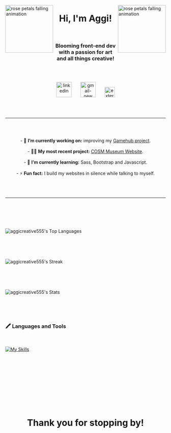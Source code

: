 <img align="left" width="150" height="150" src="https://github.com/aggicreative555/aggicreative555/assets/142678571/095134bf-fb03-4fee-bbac-a591c5f6284e" alt="rose petals falling animation"/><img align="right" width="150" height="150" src="https://github.com/aggicreative555/aggicreative555/assets/142678571/095134bf-fb03-4fee-bbac-a591c5f6284e" alt="rose petals falling animation"/>
<h1 align="center">Hi, I'm Aggi!</h1><br>
<h3 align="center">Blooming front-end dev with a passion for art and all things creative!</h3>
<br>
<br>
<p align="center">
<a href="https://linkedin.com/in/https://www.linkedin.com/in/aggi-cieplak/" target="blank"><img width="48" height="48" src="https://img.icons8.com/color/48/linkedin.png" alt="linkedin"/></a>&nbsp;&nbsp;&nbsp;&nbsp;&nbsp;&nbsp;
<a href="aggi.creative@gmail.com" target="blank"><img width="48" height="48" src="https://img.icons8.com/color/48/gmail-new.png" alt="gmail-new"/></a>&nbsp;&nbsp;&nbsp;&nbsp;&nbsp;&nbsp;
<a href="https://aggicreative.myportfolio.com/home-page" target="blank">  <img width="32" height="32" src="https://img.icons8.com/external-those-icons-flat-those-icons/48/external-Adobe-logos-and-brands-those-icons-flat-those-icons.png" alt="external-Adobe-logos-and-brands-those-icons-flat-those-icons"/></a>
</p>
<br>
<br>

<hr>
<br>
<br>
<p align="center" >
  - 🔭 <strong>I’m currently working on:</strong> improving my <a href="https://github.com/NoroffFEU/html-css-course-assignment-aggicreative555" target="_blank">Gamehub project</a>.
  <br>
  <br>
  - 👩‍💻 <strong>My most recent project: </strong><a href="https://github.com/aggicreative555/Community-Science-Museum" target="_blank">COSM Museum Website</a>.
  <br>
  <br>
  - 🌱 <strong>I’m currently learning:</strong> Sass, Bootstrap and Javascript.
  <br>
  <br>
  - ⚡ <strong style="bold">Fun fact:</strong> I build my websites in silence while talking to myself.
</p>
<br>
<br>
<hr>


<br>
<br>
<br>
<br>

![aggicreative555's Top Languages](https://github-readme-stats.vercel.app/api/top-langs/?username=aggicreative555&theme=synthwave&show_icons=true&hide_border=true&layout=compact)

<br>
<br>
<br>

![aggicreative555's Streak](https://github-readme-streak-stats.herokuapp.com/?user=aggicreative555&theme=synthwave&hide_border=true)

<br>
<br>
<br>

![aggicreative555's Stats](https://github-readme-stats.vercel.app/api?username=aggicreative555&theme=synthwave&show_icons=true&hide_border=true&count_private=true)

<br>
<br>
<br>

<h3>🖍️ Languages and Tools </h3>
<br>

[![My Skills](https://skillicons.dev/icons?i=vscode,html,css,js,figma,xd,ai,ps)](https://skillicons.dev)

<br>
<br>
<br>
<br>
<br>
<br>
<br>
<br>
<br>
<h1 align="center" >Thank you for stopping by!</h1>
<br>
<br>



